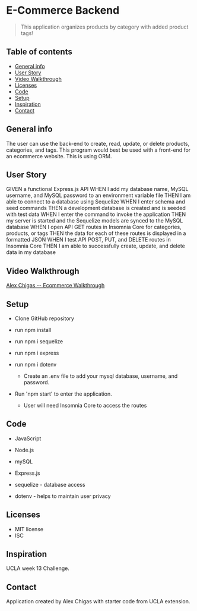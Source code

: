 # E-Commerce Backend
> This application organizes products by category with added product tags!

## Table of contents
* [General info](#general-info)
* [User Story](#user_story)
* [Video Walkthrough](#video_walkthrough)
* [Licenses](#licenses)
* [Code](#code)
* [Setup](#setup)
* [Inspiration](#inspiration)
* [Contact](#contact)

## General info
The user can use the back-end to create, read, update, or delete products, categories, and tags. This program would best be used with a front-end for an ecommerce website. This is using ORM.

## User Story
GIVEN a functional Express.js API
WHEN I add my database name, MySQL username, and MySQL password to an environment variable file
THEN I am able to connect to a database using Sequelize
WHEN I enter schema and seed commands
THEN a development database is created and is seeded with test data
WHEN I enter the command to invoke the application
THEN my server is started and the Sequelize models are synced to the MySQL database
WHEN I open API GET routes in Insomnia Core for categories, products, or tags
THEN the data for each of these routes is displayed in a formatted JSON
WHEN I test API POST, PUT, and DELETE routes in Insomnia Core
THEN I am able to successfully create, update, and delete data in my database

## Video Walkthrough 
[Alex Chigas -- Ecommerce Walkthrough](https://drive.google.com/file/d/1XSRU0thcqHsaCZ15kWsNqoHOQEZbry9p/view)

## Setup
* Clone GitHub repository 
* run npm install
* run npm i sequelize
* run npm i express
* run npm i dotenv
    * Create an .env file to add your mysql database, username, and password. 

* Run 'npm start' to enter the application.
    * User will need Insomnia Core to access the routes

## Code
* JavaScript
* Node.js
* mySQL
* Express.js

* sequelize - database access
* dotenv - helps to maintain user privacy

## Licenses
* MIT license
* ISC

## Inspiration
UCLA week 13 Challenge. 

## Contact
Application created by Alex Chigas with starter code from UCLA extension. 